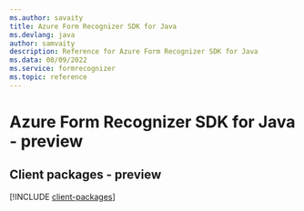 ```yaml
---
ms.author: savaity
title: Azure Form Recognizer SDK for Java
ms.devlang: java
author: samvaity
description: Reference for Azure Form Recognizer SDK for Java
ms.data: 08/09/2022
ms.service: formrecognizer
ms.topic: reference
---
```

# Azure Form Recognizer SDK for Java - preview

## Client packages - preview
[!INCLUDE [client-packages](form-recognizer-client-index.md)]